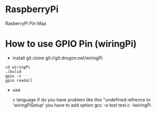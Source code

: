 # RaspberryPi

RasberryPi Pin Map


# How to use GPIO Pin (wiringPi)


* install
git clone git://git.drogon.net/wiringPi
```
cd wiringPi
./bulid
gpio -v
gpio readall
```
* use

  c language
  if do you have problem like this "undefined refrence to 'wiringPiSetup' 
  you have to add option
  gcc -o test test.c -lwiringPi

